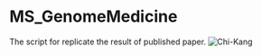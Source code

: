 # MS_GenomeMedicine
The script for replicate the result of published paper.
![Chi-Kang](https://user-images.githubusercontent.com/28743573/194529276-f4f54dfe-49d8-44e6-86ef-486153215ad8.png)
